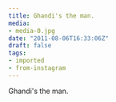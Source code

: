 ```yaml
---
title: Ghandi's the man.
media:
- media-0.jpg
date: "2011-08-06T16:33:06Z"
draft: false
tags:
- imported
- from-instagram
---
```

Ghandi's the man.

